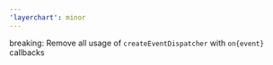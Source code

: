 ```yaml
---
'layerchart': minor
---
```


breaking: Remove all usage of `createEventDispatcher` with `on{event}` callbacks
